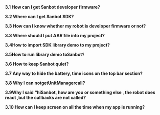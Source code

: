 **3.1 How can I get Sanbot developer firmware?**

**3.2 Where can I get Sanbot SDK?**

**3.3 How can I know whether my robot is developer firmware or not?**

**3.3 Where should I put AAR file into my project?**

**3.4How to import SDK library demo to my project?**

**3.5How to run library demo toSanbot?**

**3.6 How to keep Sanbot quiet?**

**3.7 Any way to hide the battery, time icons on the top bar section?**

**3.8 Why I can notgetUnitManagercall?**

**3.9Why I said “hiSanbot, how are you or something else , the robot does react ,but the callbacks are not called?**

**3.10 How can I keep screen on all the time when my app is running?**

